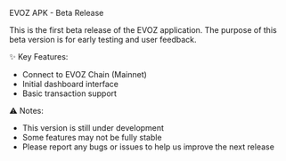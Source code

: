 EVOZ APK - Beta Release

This is the first beta release of the EVOZ application.
The purpose of this beta version is for early testing and user feedback.

✨ Key Features:
- Connect to EVOZ Chain (Mainnet)
- Initial dashboard interface
- Basic transaction support

⚠️ Notes:
- This version is still under development
- Some features may not be fully stable
- Please report any bugs or issues to help us improve the next release
